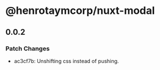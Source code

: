 # @henrotaymcorp/nuxt-modal

## 0.0.2

### Patch Changes

- ac3cf7b: Unshifting css instead of pushing.
